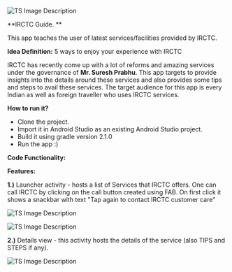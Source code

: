 ![TS Image Description](http://i.imgur.com/QUObsec.png "TS Image Title") 
 
**IRCTC Guide. **

This app teaches the user of latest services/facilities provided by IRCTC.

**Idea Definition:**
5 ways to enjoy your experience with IRCTC

IRCTC has recently come up with a lot of reforms and amazing services under the governance of **Mr. Suresh Prabhu**. This app targets to provide insights into the details around these services and also provides some tips and steps to avail these services. The target audience for this app is every Indian as well as foreign traveller who uses IRCTC services.

**How to run it?**
- Clone the project.
- Import it in Android Studio as an existing Android Studio project.
- Build it using gradle version 2.1.0
- Run the app :)


**Code Functionality:**


**Features:**

**1.)** Launcher activity - hosts a list of Services that IRCTC offers.  One can call IRCTC by clicking on the call button created using FAB. On first click it shows a snackbar with text "Tap again to contact IRCTC customer care"


![TS Image Description](http://i.imgur.com/3gs2j7m.jpg "TS Image Title")


![TS Image Description](http://i.imgur.com/gZSwHr8.jpg "TS Image Title")


**2.)** Details view - this activity hosts the details of the service (also TIPS and STEPS if any).

![TS Image Description](http://i.imgur.com/9M7guiI.jpg "TS Image Title")
